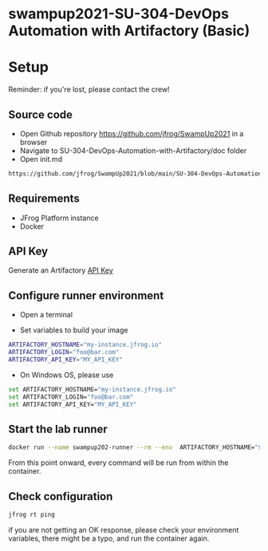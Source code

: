 # swampup2021-SU-304-DevOps Automation with Artifactory (Basic)
# Setup

Reminder: if you're lost, please contact the crew!

## Source code

- Open Github repository https://github.com/jfrog/SwampUp2021 in a browser
- Navigate to SU-304-DevOps-Automation-with-Artifactory/doc folder
- Open init.md

```bash
https://github.com/jfrog/SwampUp2021/blob/main/SU-304-DevOps-Automation-with-Artifactory/doc/init.md
```

## Requirements

- JFrog Platform instance
- Docker


## API Key

Generate an Artifactory [API Key](https://www.jfrog.com/confluence/display/JFROG/User+Profile#UserProfile-APIKey)

## Configure runner environment

- Open a terminal

- Set variables to build your image
```bash
ARTIFACTORY_HOSTNAME="my-instance.jfrog.io"
ARTIFACTORY_LOGIN="foo@bar.com"
ARTIFACTORY_API_KEY="MY_API_KEY"
```

- On Windows OS, please use
```bash
set ARTIFACTORY_HOSTNAME="my-instance.jfrog.io"
set ARTIFACTORY_LOGIN="foo@bar.com"
set ARTIFACTORY_API_KEY="MY_API_KEY"
```

## Start the lab runner

```bash
docker run --name swampup202-runner --rm --env  ARTIFACTORY_HOSTNAME="${ARTIFACTORY_HOSTNAME}" --env ARTIFACTORY_LOGIN="${ARTIFACTORY_LOGIN}" --env ARTIFACTORY_API_KEY="${ARTIFACTORY_API_KEY}" -it -v "/var/run/docker.sock:/var/run/docker.sock" swampup202.jfrog.io/swampup/swampup202-runner
```

From this point onward, every command will be run from within the container.

## Check configuration

```bash
jfrog rt ping
```

if you are not getting an OK response, please check your environment variables, there might be a typo, and run the container again.
